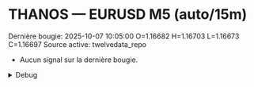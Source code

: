 # THANOS — EURUSD M5 (auto/15m)
Dernière bougie: 2025-10-07 10:05:00  O=1.16682  H=1.16703  L=1.16673  C=1.16697
Source active: twelvedata_repo

- Aucun signal sur la dernière bougie.

<details><summary>Debug</summary>

- TD_API_KEY manquant.

</details>
